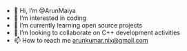 - 👋 Hi, I’m @ArunMaiya
- 👀 I’m interested in coding
- 🌱 I’m currently learning open source projects
- 💞️ I’m looking to collaborate on C++ development activities
- 📫 How to reach me 
arunkumar.nix@gmail.com

<!---
ArunMaiya/ArunMaiya is a ✨ special ✨ repository because its `README.md` (this file) appears on your GitHub profile.
You can click the Preview link to take a look at your changes.
--->
